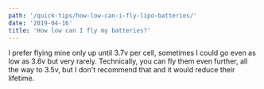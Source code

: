 ```yaml
---
path: '/quick-tips/how-low-can-i-fly-lipo-batteries/'
date: '2019-04-16'
title: 'How low can I fly my batteries?'
---
```


I prefer flying mine only up until 3.7v per cell, sometimes I could
go even as low as 3.6v but very rarely. Technically, you can fly
them even further, all the way to 3.5v, but I don't recommend that
and it would reduce their lifetime.
